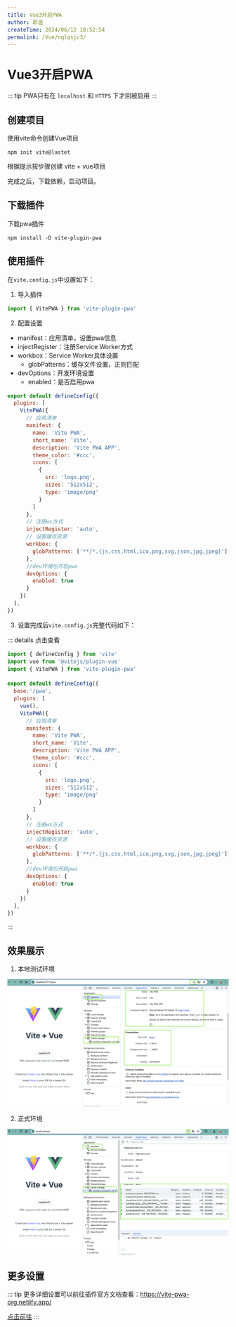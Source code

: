 ```yaml
---
title: Vue3开启PWA
author: 耶温
createTime: 2024/06/12 10:52:54
permalink: /Vue/nqlqsjc3/
---
```

# Vue3开启PWA

::: tip
PWA只有在 `localhost` 和 `HTTPS` 下才回被启用
:::
## 创建项目

使用vite命令创建Vue项目

```shell
npm init vite@lastet
```
根据提示按步骤创建 vite + vue项目

完成之后，下载依赖，启动项目。

## 下载插件

下载pwa插件
```shell
npm install -D vite-plugin-pwa
```

## 使用插件
在`vite.config.js`中设置如下：

1. 导入插件

```js
import { VitePWA } from 'vite-plugin-pwa'
```

2. 配置设置

-   manifest：应用清单，设置pwa信息
-   injectRegister：注册Service Worker方式
-   workbox：Service Worker具体设置
    -   globPatterns：缓存文件设置，正则匹配
-   devOptions：开发环境设置
    -   enabled：是否启用pwa
```js
export default defineConfig({
  plugins: [   
    VitePWA({ 
      // 应用清单
      manifest: {
        name: 'Vite PWA',
        short_name: 'Vite',
        description: 'Vite PWA APP',
        theme_color: '#ccc',
        icons: [
          {
            src: 'logo.png',
            sizes: '512x512',
            type: 'image/png'
          }
        ]
      },
      // 注册ws方式
      injectRegister: 'auto',
      // 设置缓存资源
      workbox: {
        globPatterns: ['**/*.{js,css,html,ico,png,svg,json,jpg,jpeg}']
      },
      //dev环境也开启pwa
      devOptions: {
        enabled: true
      }
    })
  ],
})

```
3. 设置完成后`vite.config.js`完整代码如下：

::: details  点击查看
```js
import { defineConfig } from 'vite'
import vue from '@vitejs/plugin-vue'
import { VitePWA } from 'vite-plugin-pwa'

export default defineConfig({
  base:'/pwa',
  plugins: [   
    vue(), 
    VitePWA({ 
      // 应用清单
      manifest: {
        name: 'Vite PWA',
        short_name: 'Vite',
        description: 'Vite PWA APP',
        theme_color: '#ccc',
        icons: [
          {
            src: 'logo.png',
            sizes: '512x512',
            type: 'image/png'
          }
        ]
      },
      // 注册ws方式
      injectRegister: 'auto',
      // 设置缓存资源
      workbox: {
        globPatterns: ['**/*.{js,css,html,ico,png,svg,json,jpg,jpeg}']
      },
      //dev环境也开启pwa
      devOptions: {
        enabled: true
      }
    })
  ],
})
```
:::
## 效果展示
1.  本地测试环境

![alt text](image-12.png)

2.  正式环境

![alt text](image-13.png)

## 更多设置
::: tip
更多详细设置可以前往插件官方文档查看：https://vite-pwa-org.netlify.app/

[点击前往](https://vite-pwa-org.netlify.app/)
:::